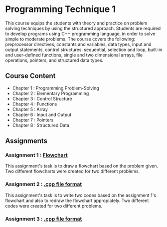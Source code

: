 # Programming Technique 1
This course equips the students with theory and practice on problem solving techniques by using the structured approach. Students are required to develop programs using C++ programming language, in order to solve simple to moderate problems. The course covers the following: preprocessor directives, constants and variables, data types, input and output statements, control structures: sequential, selection and loop, built-in and user-defined functions, single and two dimensional arrays, file operations, pointers, and structured data types.

## Course Content
* Chapter 1 : Programming Problem-Solving
* Chapter 2 : Elementary Programming
* Chapter 3 : Control Structure
* Chapter 4 : Functions
* Chapter 5 : Array
* Chapter 6 : Input and Output
* Chapter 7 : Pointers
* Chapter 8 : Structured Data

## Assignments
### Assignment 1 : [Flowchart](https://github.com/haani1224/UTM-Year-1-Semester-1/blob/main/programming-technique-1/Assignment%201%20Programming%20Technique%201.pdf)
This assignment's task is to draw a flowchart based on the problem given. Two different flowcharts were created for two different problems.

### Assignment 2 : [.cpp file format](https://github.com/haani1224/UTM-Year-1-Semester-1/blob/main/programming-technique-1/Assignment%202%20part%201%20Programming%20Technique%201.cpp)
This assignment's task is to write two codes based on the assignment 1's flowchart and also to redraw the flowchart appropiately. Two different codes were created for two different problems.

### Assignment 3 : [.cpp file format]()
